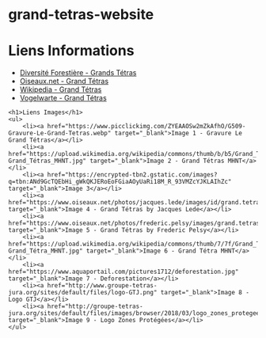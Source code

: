 # grand-tetras-website
<!DOCTYPE html>
<html lang="fr">
<head>
    <meta charset="UTF-8">
    <meta name="viewport" content="width=device-width, initial-scale=1.0">
    <title>Grand Tétras Links and Images</title>
</head>
<body>
    <h1>Liens Informations</h1>
    <ul>
        <li><a href="https://www.diversité-forestière.ch/aventure-en-foret/grands-tetras/detail" target="_blank">Diversité Forestière - Grands Tétras</a></li>
        <li><a href="https://www.oiseaux.net/oiseaux/grand.tetras.html" target="_blank">Oiseaux.net - Grand Tétras</a></li>
        <li><a href="https://fr.wikipedia.org/wiki/Grand_Tétras" target="_blank">Wikipedia - Grand Tétras</a></li>
        <li><a href="https://vogelwarte.ch" target="_blank">Vogelwarte - Grand Tétras</a></li>
    </ul>

    <h1>Liens Images</h1>
    <ul>
        <li><a href="https://www.picclickimg.com/ZYEAAOSw2mZkAfhO/G509-Gravure-Le-Grand-Tetras.webp" target="_blank">Image 1 - Gravure Le Grand Tétras</a></li>
        <li><a href="https://upload.wikimedia.org/wikipedia/commons/thumb/b/b5/Grand_Tétras_MHNT.jpg/473px-Grand_Tétras_MHNT.jpg" target="_blank">Image 2 - Grand Tétras MHNT</a></li>
        <li><a href="https://encrypted-tbn2.gstatic.com/images?q=tbn:ANd9GcTQEbHi_gWkQKJERoEoFGiaAOyUaRi18M_R_93VMZcYJKLAIhZc" target="_blank">Image 3</a></li>
        <li><a href="https://www.oiseaux.net/photos/jacques.lede/images/id/grand.tetras.jale.9p.jpg" target="_blank">Image 4 - Grand Tétras by Jacques Lede</a></li>
        <li><a href="https://www.oiseaux.net/photos/frederic.pelsy/images/grand.tetras.frpe.2g.jpg" target="_blank">Image 5 - Grand Tétras by Frederic Pelsy</a></li>
        <li><a href="https://upload.wikimedia.org/wikipedia/commons/thumb/7/7f/Grand_Tétra_MHNT.jpg/206px-Grand_Tétra_MHNT.jpg" target="_blank">Image 6 - Grand Tétra MHNT</a></li>
        <li><a href="https://www.aquaportail.com/pictures1712/deforestation.jpg" target="_blank">Image 7 - Deforestation</a></li>
        <li><a href="http://www.groupe-tetras-jura.org/sites/default/files/logo-GTJ.png" target="_blank">Image 8 - Logo GTJ</a></li>
        <li><a href="http://groupe-tetras-jura.org/sites/default/files/images/browser/2018/03/logo_zones_protegees.jpg" target="_blank">Image 9 - Logo Zones Protégées</a></li>
    </ul>
</body>
</html>
